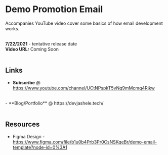 # Demo Promotion Email

Accompanies YouTube video cover some basics of how email development works.
<br />
<br />

**7/22/2021** - tentative release date
<br />
**Video URL:** Coming Soon 
<br />
<br />

## Links
- **Subscribe** @ https://www.youtube.com/channel/UCtNPspkT5vNq9mMcmq4Rjkw
<br />
- **Blog/Portfolio** @ https://devjashele.tech/
<br />
<br />

## Resources
- Figma Design - https://www.figma.com/file/b1u0b4Prb3Pr0CsNSKqeBr/demo-email-template?node-id=0%3A1